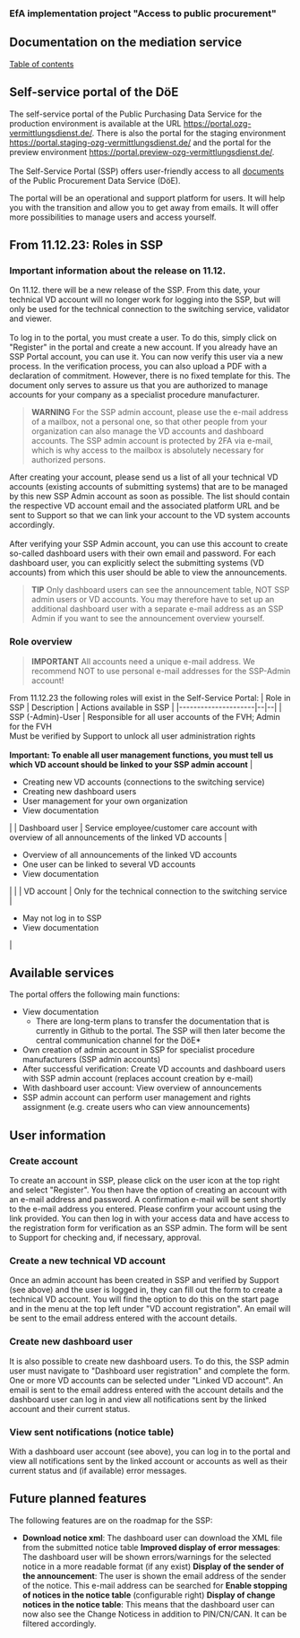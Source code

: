 
### EfA implementation project "Access to public procurement"
## Documentation on the mediation service
[Table of contents](/documentation/Documentation.md)
<br>

## Self-service portal of the DöE

The self-service portal of the Public Purchasing Data Service for the production environment is available at the URL https://portal.ozg-vermittlungsdienst.de/.
There is also the portal for the staging environment https://portal.staging-ozg-vermittlungsdienst.de/ and the portal for the preview environment https://portal.preview-ozg-vermittlungsdienst.de/.
<br><br>
The Self-Service Portal (SSP) offers user-friendly access to all [documents](https://portal.ozg-vermittlungsdienst.de/documentation) of the Public Procurement Data Service (DöE).

The portal will be an operational and support platform for users. It will help you with the transition and allow you to get away from emails. It will offer more possibilities to manage users and access yourself.

## From 11.12.23: Roles in SSP
### Important information about the release on 11.12.


On 11.12. there will be a new release of the SSP. From this date, your technical VD account will no longer work for logging into the SSP, but will only be used for the technical connection to the switching service, validator and viewer.
<br> <br>To log in to the portal, you must create a user. To do this, simply click on "Register" in the portal and create a new account. If you already have an SSP Portal account, you can use it. You can now verify this user via a new process. In the verification process, you can also upload a PDF with a declaration of commitment. However, there is no fixed template for this. The document only serves to assure us that you are authorized to manage accounts for your company as a specialist procedure manufacturer.

> **WARNING**
> For the SSP admin account, please use the e-mail address of a mailbox, not a personal one, so that other people from your organization can also manage the VD accounts and dashboard accounts.
> The SSP admin account is protected by 2FA via e-mail, which is why access to the mailbox is absolutely necessary for authorized persons.

After creating your account, please send us a list of all your technical VD accounts (existing accounts of submitting systems) that are to be managed by this new SSP Admin account as soon as possible. The list should contain the respective VD account email and the associated platform URL and be sent to Support so that we can link your account to the VD system accounts accordingly.
<br><br>After verifying your SSP Admin account, you can use this account to create so-called dashboard users with their own email and password. For each dashboard user, you can explicitly select the submitting systems (VD accounts) from which this user should be able to view the announcements.

> **TIP**
> Only dashboard users can see the announcement table, NOT SSP admin users or VD accounts. You may therefore have to set up an additional dashboard user with a separate e-mail address as an SSP Admin if you want to see the announcement overview yourself.

### Role overview

> **IMPORTANT**
> All accounts need a unique e-mail address. We recommend NOT to use personal e-mail addresses for the SSP-Admin account!

From 11.12.23 the following roles will exist in the Self-Service Portal:
| Role in SSP | Description | Actions available in SSP |
|---------------------|--|--|
| SSP (-Admin)-User | Responsible for all user accounts of the FVH; Admin for the FVH <br> Must be verified by Support to unlock all user administration rights <br><br> <b>Important: To enable all user management functions, you must tell us which VD account should be linked to your SSP admin account</b> | <ul><li>Creating new VD accounts (connections to the switching service)</li> <li>Creating new dashboard users</li><li> User management for your own organization</li><li>View documentation</li></ul>|
| Dashboard user | Service employee/customer care account with overview of all announcements of the linked VD accounts | <ul><li>Overview of all announcements of the linked VD accounts</li> <li>One user can be linked to several VD accounts</li><li>View documentation</li></ul>| |
| VD account | Only for the technical connection to the switching service | <ul><li>May not log in to SSP</li><li>View documentation</li></ul> |


## Available services

The portal offers the following main functions:
* View documentation
  * There are long-term plans to transfer the documentation that is currently in Github to the portal. The SSP will then later become the central communication channel for the DöE*
* Own creation of admin account in SSP for specialist procedure manufacturers (SSP admin accounts)
* After successful verification: Create VD accounts and dashboard users with SSP admin account (replaces account creation by e-mail)
* With dashboard user account: View overview of announcements
* SSP admin account can perform user management and rights assignment (e.g. create users who can view announcements) <br>

## User information
### Create account
To create an account in SSP, please click on the user icon at the top right and select "Register". You then have the option of creating an account with an e-mail address and password. A confirmation e-mail will be sent shortly to the e-mail address you entered. Please confirm your account using the link provided. You can then log in with your access data and have access to the registration form for verification as an SSP admin. The form will be sent to Support for checking and, if necessary, approval.

### Create a new technical VD account
Once an admin account has been created in SSP and verified by Support (see above) and the user is logged in, they can fill out the form to create a technical VD account. You will find the option to do this on the start page and in the menu at the top left under "VD account registration". An email will be sent to the email address entered with the account details.

### Create new dashboard user
It is also possible to create new dashboard users. To do this, the SSP admin user must navigate to "Dashboard user registration" and complete the form. One or more VD accounts can be selected under "Linked VD account". An email is sent to the email address entered with the account details and the dashboard user can log in and view all notifications sent by the linked account and their current status.

### View sent notifications (notice table)
With a dashboard user account (see above), you can log in to the portal and view all notifications sent by the linked account or accounts as well as their current status and (if available) error messages.

## Future planned features
The following features are on the roadmap for the SSP:
* **Download notice xml**: The dashboard user can download the XML file from the submitted notice table
**Improved display of error messages**: The dashboard user will be shown errors/warnings for the selected notice in a more readable format (if any exist)
**Display of the sender of the announcement**: The user is shown the email address of the sender of the notice. This e-mail address can be searched for
**Enable stopping of notices in the notice table** (configurable right)
**Display of change notices in the notice table**: This means that the dashboard user can now also see the Change Noticess in addition to PIN/CN/CAN. It can be filtered accordingly.

